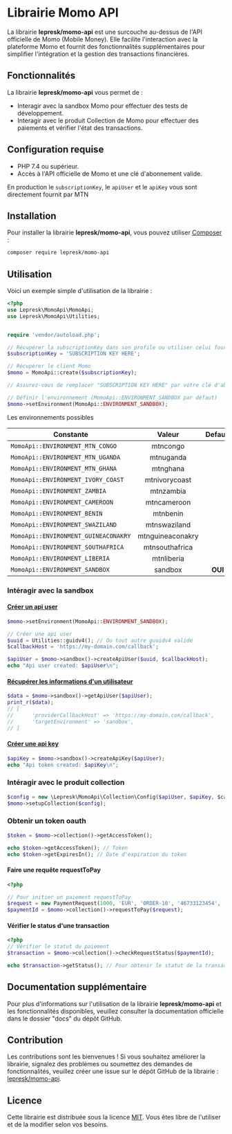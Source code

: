 # Librairie Momo API

La librairie **lepresk/momo-api** est une surcouche au-dessus de l'API officielle de Momo (Mobile Money). Elle facilite
l'interaction avec la plateforme Momo et fournit des fonctionnalités supplémentaires pour simplifier l'intégration et la
gestion des transactions financières.

## Fonctionnalités

La librairie **lepresk/momo-api** vous permet de :

- Interagir avec la sandbox Momo pour effectuer des tests de développement.
- Interagir avec le produit Collection de Momo pour effectuer des paiements et vérifier l'état des transactions.

## Configuration requise

- PHP 7.4 ou supérieur.
- Accès à l'API officielle de Momo et une clé d'abonnement valide.

En production le `subscriptionKey`, le `apiUser` et le `apiKey` vous sont directement fournit par MTN

## Installation

Pour installer la librairie **lepresk/momo-api**, vous pouvez utiliser [Composer](https://getcomposer.org/) :

```bash
composer require lepresk/momo-api
```

## Utilisation

Voici un exemple simple d'utilisation de la librairie :

```php
<?php
use Lepresk\MomoApi\MomoApi;
use Lepresk\MomoApi\Utilities;


require 'vendor/autoload.php';

// Récupérer la subscriptionKey dans son profile ou utiliser celui fournit par MTN si vous êtes en production
$subscriptionKey = 'SUBSCRIPTION KEY HERE';

// Récupérer le client Momo
$momo = MomoApi::create($subscriptionKey);

// Assurez-vous de remplacer "SUBSCRIPTION KEY HERE" par votre clé d'abonnement réelle.

// Définir l'environnement (MomoApi::ENVIRONMENT_SANDBOX par défaut)
$momo->setEnvironment(MomoApi::ENVIRONMENT_SANDBOX);
```

Les environnements possibles

| Constante                            |      Valeur      | Default |
|--------------------------------------|:----------------:|:-------:|
| `MomoApi::ENVIRONMENT_MTN_CONGO`     |     mtncongo     |         |
| `MomoApi::ENVIRONMENT_MTN_UGANDA`    |    mtnuganda     |         |
| `MomoApi::ENVIRONMENT_MTN_GHANA`     |     mtnghana     |         |
| `MomoApi::ENVIRONMENT_IVORY_COAST`   |  mtnivorycoast   |         |
| `MomoApi::ENVIRONMENT_ZAMBIA`        |    mtnzambia     |         |
| `MomoApi::ENVIRONMENT_CAMEROON`      |   mtncameroon    |         |
| `MomoApi::ENVIRONMENT_BENIN`         |     mtnbenin     |         |
| `MomoApi::ENVIRONMENT_SWAZILAND`     |   mtnswaziland   |         |
| `MomoApi::ENVIRONMENT_GUINEACONAKRY` | mtnguineaconakry |         |
| `MomoApi::ENVIRONMENT_SOUTHAFRICA`   |  mtnsouthafrica  |         |
| `MomoApi::ENVIRONMENT_LIBERIA`       |    mtnliberia    |         |
| `MomoApi::ENVIRONMENT_SANDBOX`       |     sandbox      | **OUI** |

### Intéragir avec la sandbox

#### [Créer un api user](https://momodeveloper.mtn.com/docs/services/sandbox-provisioning-api/operations/post-v1_0-apiuser)

```php
$momo->setEnvironment(MomoApi::ENVIRONMENT_SANDBOX);

// Créer une api user
$uuid = Utilities::guidv4(); // Ou tout autre guuidv4 valide
$callbackHost = 'https://my-domain.com/callback';

$apiUser = $momo->sandbox()->createApiUser($uuid, $callbackHost);
echo "Api user created: $apiUser\n";
```

#### [Récupérer les informations d'un utilisateur](https://momodeveloper.mtn.com/docs/services/sandbox-provisioning-api/operations/get-v1_0-apiuser)

```php
$data = $momo->sandbox()->getApiUser($apiUser);
print_r($data);
// [
//      'providerCallbackHost' => 'https://my-domain.com/callback',
//      'targetEnvironment' => 'sandbox',
// ]
```

#### [Créer une api key](https://momodeveloper.mtn.com/docs/services/sandbox-provisioning-api/operations/post-v1_0-apiuser-apikey)

```php
$apiKey = $momo->sandbox()->createApiKey($apiUser);
echo "Api token created: $apiKey\n";
```

### Intéragir avec le produit collection

```php
$config = new \Lepresk\MomoApi\Collection\Config($apiUser, $apiKey, $callbackHost);
$momo->setupCollection($config);
```

### Obtenir un token oauth

```php
$token = $momo->collection()->getAccessToken();

echo $token->getAccessToken(); // Token
echo $token->getExpiresIn(); // Date d'expiration du token

```

#### Faire une requête requestToPay

```php
<?php

// Pour initier un paiement requestToPay
$request = new PaymentRequest(1000, 'EUR', 'ORDER-10', '46733123454', '', '');
$paymentId = $momo->collection()->requestToPay($request);
```

#### Vérifier le status d'une transaction

```php
<?php
// Vérifier le statut du paiement
$transaction = $momo->collection()->checkRequestStatus($paymentId);

echo $transaction->getStatus(); // Pour obtenir le statut de la transaction
```

## Documentation supplémentaire

Pour plus d'informations sur l'utilisation de la librairie **lepresk/momo-api** et les fonctionnalités disponibles,
veuillez consulter la documentation officielle dans le dossier "docs" du dépôt GitHub.

## Contribution

Les contributions sont les bienvenues ! Si vous souhaitez améliorer la librairie, signalez des problèmes ou soumettez
des demandes de fonctionnalités, veuillez créer une issue sur le dépôt GitHub de la
librairie : [lepresk/momo-api](https://github.com/lepresk/momo-api).

## Licence

Cette librairie est distribuée sous la licence [MIT](https://opensource.org/licenses/MIT). Vous êtes libre de l'utiliser
et de la modifier selon vos besoins.